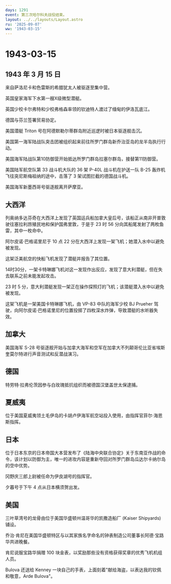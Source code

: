 ```yaml
---
days: 1291
event: 第三次哈尔科夫战役结束。
layout: ../../layouts/Layout.astro
ru: '2025-09-07'
ww: '1943-03-15'
---
```


# 1943-03-15

## 1943 年 3 月 15 日

来自萨洛尼卡和色雷斯的希腊犹太人被驱逐至集中营。

英国皇家海军下水第一艘X级微型潜艇。

英国少校卡尔弗特和少校弗格森率领的钦迪特人渡过了缅甸的伊洛瓦底江。

德国与芬兰签署贸易协定。

美国潜艇 Triton 号在阿德默勒尔蒂群岛附近巡逻时被日本驱逐舰击沉。

美国第一海军陆战队突击团被组织起来前往所罗门群岛新乔治亚岛的龙半岛执行行动。

美国海军陆战队第10防御营开始抵达所罗门群岛拉塞尔群岛，接替第11防御营。

美国陆军航空队第 33 战斗机大队的 36 架 P-40L 战斗机在护送一队 B-25
轰炸机飞往突尼斯梅祖纳的途中，击落了 3 架试图拦截的德国战斗机。

美国海军新墨西哥号驱逐舰离开萨摩亚。

## 大西洋

列奥纳多达芬奇在大西洋上发现了英国运兵船加拿大皇后号，该船正从南非开普敦驶往塞拉利昂殖民地和保护国弗里敦，于是于
23 时 56 分向其船尾发射了两枚鱼雷，其中一枚命中。

阿尔皮诺·巴格诺里尼于 10 点 22
分在大西洋上发现一架飞机；她潜入水中以避免被发现。

这架泛美航空的快船飞机发现了潜艇并报告了其位置。

14时30分，一架卡特琳娜飞机对这一发现作出反应，发现了意大利潜艇，但在失去联系之前未能发起攻击。

23 时 5
分，意大利潜艇发现一架正在操作探照灯的飞机；该潜艇潜入水中以避免被发现。

这架飞机是一架美国卡特琳娜飞机，由 VP-83 中队的海军少校 BJ Prueher
驾驶，向阿尔皮诺·巴格诺里尼的位置投掷了四枚深水炸弹，导致潜艇的水听器失效。

## 加拿大

美国海军 S-28
号驱逐舰开始与加拿大海军和空军在加拿大不列颠哥伦比亚省埃斯奎莫尔特进行声音测试和反潜战演习。

## 德国

特劳特·拉弗伦茨因参与白玫瑰抵抗组织而被德国汉堡盖世太保逮捕。

## 夏威夷

位于美国夏威夷领土毛伊岛的卡胡卢伊海军航空站投入使用，由指挥官菲尔·海恩斯指挥。

## 日本

位于日本东京的日本帝国大本营发布了《陆海中央联合协定》关于东南亚作战的命令，该计划以防御为主，唯一的进攻内容是重新夺回对所罗门群岛瓜达尔卡纳尔岛的空中优势。

冈野庆三郎上尉被任命为伊良湖号的指挥官。

夕暮号于下午 4 点从日本横须贺出发。

## 美国

三叶草湾号的龙骨由位于美国华盛顿州温哥华的凯撒造船厂 (Kaiser Shipyards)
铺设。

乔治·肯尼在美国华盛顿特区与以其家族名字命名的钟表制造公司董事长阿德·宝路华共进晚餐。

肯尼说服宝路华捐赠 100
块金表，以奖励那些没有资格获得奖章的优秀飞机机组人员。

Bulova 还送给 Kenney
一块自己的手表，上面刻着"献给海盗，以表达我的钦佩和敬意，Arde
Bulova"。